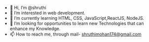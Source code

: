 - 👋 Hi, I’m @shruthi
- 👀 I’m interested in web development.
- 🌱 I’m currently learning HTML, CSS, JavaScript,ReactJS, NodeJS.
- 💞️ I’m looking for opportunities to learn new Technologies that can enhance my Knowledge.
- 📫 How to reach me, through mail- shruthimohan174@gmail.com

<!---
shruthi-174/shruthi-174 is a ✨ special ✨ repository because its `README.md` (this file) appears on your GitHub profile.
You can click the Preview link to take a look at your changes.
--->
